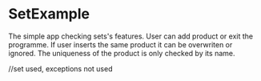# SetExample

The simple app checking sets's features. User can add product or exit the programme. If user inserts the same product it can be overwriten or ignored.
The uniqueness of the product is only checked by its name.

//set used, exceptions not used